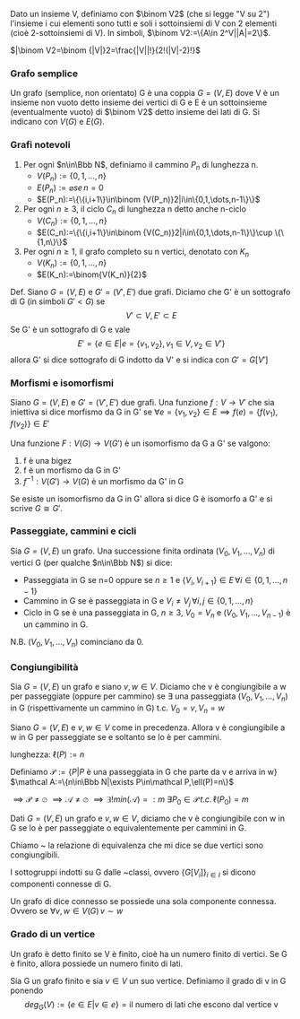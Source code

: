 Dato un insieme V, definiamo con $\binom V2$ (che si legge "V su 2") l'insieme i cui elementi sono tutti e soli i sottoinsiemi di V con 2 elementi (cioè 2-sottoinsiemi di V). In simboli, $\binom V2:=\{A\in 2^V||A|=2\}$.

$|\binom V2=\binom {|V|}2=\frac{|V||!}{2!(|V|-2)!}$

### Grafo semplice
Un grafo (semplice, non orientato) G è una coppia $G=(V,E)$ dove V è un insieme non vuoto detto insieme dei vertici di G e E è un sottoinsieme (eventualmente vuoto) di $\binom V2$ detto insieme dei lati di G.
Si indicano con $V(G)$ e $E(G)$.

### Grafi notevoli
1. Per ogni $n\in\Bbb N$, definiamo il cammino $P_n$ di lunghezza n. 
   - $V(P_n):=\{0,1,\dots,n\}$
   - $E(P_n):=\varnothing se\,n=0$
   - $E(P_n):=\{\{i,i+1\}\in\binom {V(P_n)}2|i\in\{0,1,\dots,n-1\}\}$
2. Per ogni $n\ge 3$, il ciclo $C_n$ di lunghezza n detto anche n-ciclo
   - $V(C_n):=\{0,1,\dots,n\}$
   - $E(C_n):=\{\{i,i+1\}\in\binom {V(C_n)}2|i\in\{0,1,\dots,n-1\}\}\cup \{\{1,n\}\}$
3. Per ogni $n\ge 1$, il grafo completo su n vertici, denotato con $K_n$
   - $V(K_n):=\{0,1,\dots,n\}$
   - $E(K_n):=\binom{V(K_n)}{2}$

Def.
Siano $G=(V,E)$ e $G'=(V',E')$ due grafi. Diciamo che G' è un sottografo di G (in simboli $G'<G$) se
$$V'\subset V,E'\subset E$$
Se G' è un sottografo di G e vale 
$$E'=\{e\in E|e=\{v_1,v_2\},v_1\in V,v_2\in V'\}$$
allora G' si dice sottografo di G indotto da V' e si indica con $G'=G[V']$

### Morfismi e isomorfismi
Siano $G=(V,E)$ e $G'=(V',E')$ due grafi.
Una funzione $f:V\to V'$ che sia iniettiva si dice morfismo da G in G' se $\forall e=\{v_1,v_2\}\in E\implies f(e)=\{f(v_1),f(v_2)\}\in E'$

Una funzione $F:V(G)\to V(G')$ è un isomorfismo da G a G' se valgono:
1. f è una bigez
2. f è un morfismo da G in G'
3. $f^{-1}:V(G')\to V(G)$ è un morfismo da G' in G

Se esiste un isomorfismo da G in G' allora si dice G è isomorfo a G' e si scrive $G\cong G'$. 

### Passeggiate, cammini e cicli

Sia $G=(V,E)$ un grafo. Una successione finita ordinata $(V_0,V_1,\dots,V_n)$ di vertici G (per qualche $n\in\Bbb N$) si dice:
- Passeggiata in G se n=0 oppure se $n\ge 1$ e $\{V_i,V_{i+1}\}\in E\,\forall i\in\{0,1,\dots,n-1\}$
- Cammino in G se è passeggiata in G e $V_i\ne V_j\,\forall i,j\in\{0,1,\dots,n\}$
- Ciclo in G se è una passeggiata in G, $n\ge 3$, $V_0=V_n$ e $(V_0,V_1,\dots,V_{n-1})$ è un cammino in G.

N.B. $(V_0,V_1,\dots,V_n)$ cominciano da 0.
### Congiungibilità
Sia $G=(V,E)$ un grafo e siano $v,w\in V$. Diciamo che v è congiungibile a w per passeggiate (oppure per cammino) se $\exists$ una passeggiata $(V_0,V_1,\dots,V_n)$ in G (rispettivamente un cammino in G) t.c. $V_0=v, V_n=w$

Siano $G=(V,E)$ e $v,w\in V$ come in precedenza. Allora v è congiungibile a w in G per passeggiate se e soltanto se lo è per cammini.

lunghezza: $\ell (P):=n$

Definiamo $\mathcal P:=\{P|P\text{ è una passeggiata in G che parte da v e arriva in w}\}$
$\mathcal A:=\{n\in\Bbb N|\exists P\in\mathcal P,\ell(P)=n\}$

$\implies \mathcal P\ne\varnothing$
$\implies \mathcal A\ne \varnothing$
$\implies \exists! min(\mathcal A)=:m$
$\exists P_0\in\mathcal P\,t.c.\,\ell(P_0)=m$

Dati $G=(V,E)$ un grafo e $v,w\in V$, diciamo che v è congiungibile con w in G se lo è per passeggiate o equivalentemente per cammini in G.

Chiamo ~ la relazione di equivalenza che mi dice se due vertici sono congiungibili.

I sottogruppi indotti su G dalle ~classi, ovvero $\{G[V_i]\}_{i\in I}$ si dicono componenti connesse di G.

Un grafo di dice connesso se possiede una sola componente connessa. Ovvero se $\forall v,w\in V(G)\,v \sim w$

### Grado di un vertice

Un grafo è detto finito se V è finito, cioè ha un numero finito di vertici. 
Se G è finito, allora possiede un numero finito di lati.

Sia G un grafo finito e sia $v\in V$ un suo vertice. Definiamo il grado di v in G ponendo
$$deg_G(V):=\{e\in E|v\in e\}=\text{il numero di lati che escono dal vertice v}$$

